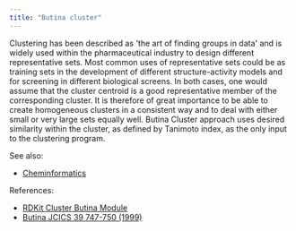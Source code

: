 ```yaml
---
title: "Butina cluster"
---
```


Clustering has been described as 'the art of finding groups in data' and is widely used within the pharmaceutical
industry to design different representative sets. Most common uses of representative sets could be as training sets in
the development of different structure-activity models and for screening in different biological screens. In both cases,
one would assume that the cluster centroid is a good representative member of the corresponding cluster. It is therefore
of great importance to be able to create homogeneous clusters in a consistent way and to deal with either small or very
large sets equally well. Butina Cluster approach uses desired similarity within the cluster, as defined by Tanimoto
index, as the only input to the clustering program.

See also:

* [Cheminformatics](../cheminformatics.md)

References:

* [RDKit Cluster Butina Module](https://rdkit.org/docs/source/rdkit.ML.Cluster.Butina.html)
* [Butina JCICS 39 747-750 (1999)](http://www.l4patterns.com/uploads/dbclus-paper.pdf)
